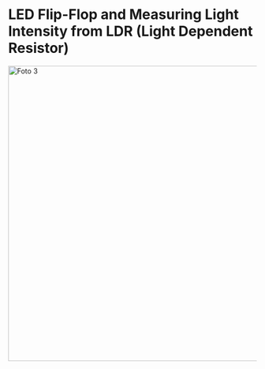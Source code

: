 # LED Flip-Flop and Measuring Light Intensity from LDR (Light Dependent Resistor)

<img width="598" alt="Foto 3" src="https://user-images.githubusercontent.com/101731907/158636689-522e16eb-f71b-4ee9-b772-18a102bb6f8c.png">

